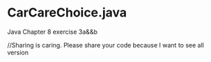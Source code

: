 # CarCareChoice.java
Java Chapter 8 exercise 3a&amp;&amp;b

//Sharing is caring. Please share your code because I want to see all version 
